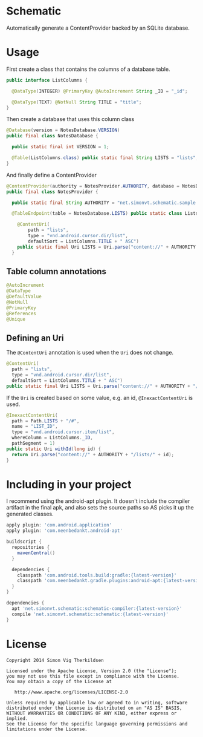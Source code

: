 Schematic
=========

Automatically generate a ContentProvider backed by an SQLite database.


Usage
=====

First create a class that contains the columns of a database table.

```java
public interface ListColumns {

  @DataType(INTEGER) @PrimaryKey @AutoIncrement String _ID = "_id";

  @DataType(TEXT) @NotNull String TITLE = "title";
}
```


Then create a database that uses this column class

```java
@Database(version = NotesDatabase.VERSION)
public final class NotesDatabase {

  public static final int VERSION = 1;

  @Table(ListColumns.class) public static final String LISTS = "lists";
}
```


And finally define a ContentProvider

```java
@ContentProvider(authority = NotesProvider.AUTHORITY, database = NotesDatabase.class)
public final class NotesProvider {

  public static final String AUTHORITY = "net.simonvt.schematic.sample.NotesProvider";

  @TableEndpoint(table = NotesDatabase.LISTS) public static class Lists {

    @ContentUri(
        path = "lists",
        type = "vnd.android.cursor.dir/list",
        defaultSort = ListColumns.TITLE + " ASC")
    public static final Uri LISTS = Uri.parse("content://" + AUTHORITY + "/lists");
  }
```

Table column annotations
------------------------

```java
@AutoIncrement
@DataType
@DefaultValue
@NotNull
@PrimaryKey
@References
@Unique
```

Defining an Uri
---------------

The ```@ContentUri``` annotation is used when the ```Uri``` does not change.

```java
@ContentUri(
  path = "lists",
  type = "vnd.android.cursor.dir/list",
  defaultSort = ListColumns.TITLE + " ASC")
public static final Uri LISTS = Uri.parse("content://" + AUTHORITY + "/lists");
```

If the ```Uri``` is created based on some value, e.g. an id, ```@InexactContentUri``` is used.
```java
@InexactContentUri(
  path = Path.LISTS + "/#",
  name = "LIST_ID",
  type = "vnd.android.cursor.item/list",
  whereColumn = ListColumns._ID,
  pathSegment = 1)
public static Uri withId(long id) {
  return Uri.parse("content://" + AUTHORITY + "/lists/" + id);
}
```


Including in your project
=========================

I recommend using the android-apt plugin. It doesn't include the compiler artifact in the final apk,
and also sets the source paths so AS picks it up the generated classes.

```groovy
apply plugin: 'com.android.application'
apply plugin: 'com.neenbedankt.android-apt'

buildscript {
  repositories {
    mavenCentral()
  }

  dependencies {
    classpath 'com.android.tools.build:gradle:{latest-version}'
    classpath 'com.neenbedankt.gradle.plugins:android-apt:{latest-version}'
  }
}

dependencies {
  apt 'net.simonvt.schematic:schematic-compiler:{latest-version}'
  compile 'net.simonvt.schematic:schematic:{latest-version}'
}
```


License
=======

    Copyright 2014 Simon Vig Therkildsen

    Licensed under the Apache License, Version 2.0 (the "License");
    you may not use this file except in compliance with the License.
    You may obtain a copy of the License at

       http://www.apache.org/licenses/LICENSE-2.0

    Unless required by applicable law or agreed to in writing, software
    distributed under the License is distributed on an "AS IS" BASIS,
    WITHOUT WARRANTIES OR CONDITIONS OF ANY KIND, either express or implied.
    See the License for the specific language governing permissions and
    limitations under the License.
